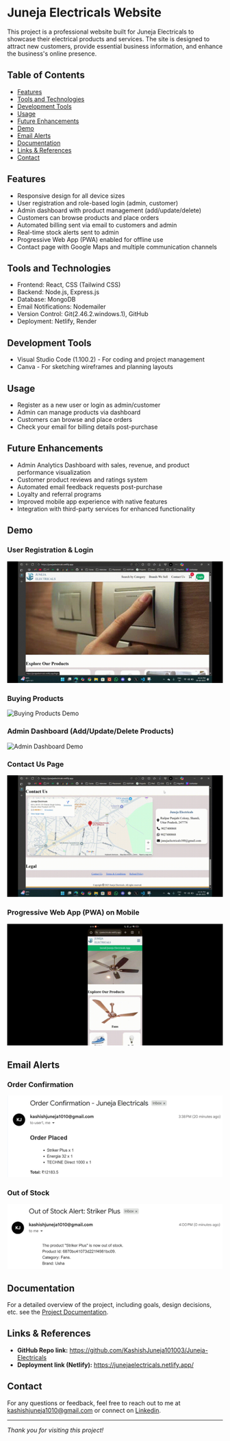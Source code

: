 # Juneja Electricals Website

This project is a professional website built for Juneja Electricals to showcase their electrical products and services. The site is designed to attract new customers, provide essential business information, and enhance the business's online presence.

## Table of Contents
- [Features](#features)
- [Tools and Technologies](#tools-and-technologies)
- [Development Tools](#development-tools)
- [Usage](#usage)
- [Future Enhancements](#future-enhancements)
- [Demo](#demo)
- [Email Alerts](#email-alerts)
- [Documentation](#documentation)
- [Links & References](#links--references)
- [Contact](#contact)


## Features
- Responsive design for all device sizes
- User registration and role-based login (admin, customer)
- Admin dashboard with product management (add/update/delete)
- Customers can browse products and place orders
- Automated billing sent via email to customers and admin
- Real-time stock alerts sent to admin
- Progressive Web App (PWA) enabled for offline use
- Contact page with Google Maps and multiple communication channels


## Tools and Technologies
- Frontend: React, CSS (Tailwind CSS)
- Backend: Node.js, Express.js
- Database: MongoDB
- Email Notifications: Nodemailer
- Version Control: Git(2.46.2.windows.1), GitHub
- Deployment: Netlify, Render


## Development Tools
- Visual Studio Code (1.100.2) - For coding and project management
- Canva - For sketching wireframes and planning layouts


## Usage
- Register as a new user or login as admin/customer
- Admin can manage products via dashboard
- Customers can browse and place orders
- Check your email for billing details post-purchase

## Future Enhancements

- Admin Analytics Dashboard with sales, revenue, and product performance visualization
- Customer product reviews and ratings system
- Automated email feedback requests post-purchase
- Loyalty and referral programs
- Improved mobile app experience with native features
- Integration with third-party services for enhanced functionality


## Demo

### User Registration & Login  
![User Registration & Login Demo](/public/assets/Register_Login.gif)

### Buying Products  
![Buying Products Demo](/public/assets/Buy_Products.gif)

### Admin Dashboard (Add/Update/Delete Products)  
![Admin Dashboard Demo](/public/assets/Admin_Dashboard.gif)

### Contact Us Page  
![Contact Us Demo](/public/assets/Contact_Us.gif)

### Progressive Web App (PWA) on Mobile  
![PWA Demo](/public/assets/PWA.gif)


## Email Alerts

### Order Confirmation
![Order Confirmation](/public/assets/Order_Confirmation.png)

### Out of Stock
![Out of Stock](/public/assets/Out_of_Stock.png)



## Documentation
For a detailed overview of the project, including goals, design decisions, etc. see the [Project Documentation](Documentation/Project_Overview.md).

## Links & References
- **GitHub Repo link:** https://github.com/KashishJuneja101003/Juneja-Electricals
- **Deployment link (Netlify):** https://junejaelectricals.netlify.app/

## Contact
For any questions or feedback, feel free to reach out to me at [kashishjuneja1010@gmail.com](https://mail.google.com/mail/?view=cm&fs=1&to=kashishjuneja1010@gmail.com) or connect on [Linkedin](https://www.linkedin.com/in/kashish-juneja-756673209).

---

*Thank you for visiting this project!*